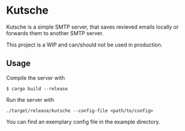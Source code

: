 # Kutsche

Kutsche is a simple SMTP server, that saves revieved emails locally or forwards them to another SMTP server.

This project is a WIP and can/should not be used in production.

## Usage

Compile the server with

	$ cargo build --release

Run the server with

	./target/release/kutsche --config-file <path/to/config>

You can find an exemplary config file in the example directory.
